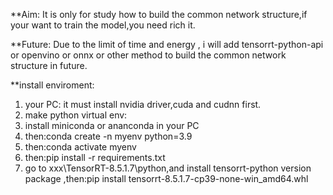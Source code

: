 **Aim:
It is only for study how to build the common network structure,if your want to train the model,you need rich it.

**Future:
 Due to the limit of time and energy , i will add tensorrt-python-api or openvino  or onnx or other method to  build the common network structure in future.

**install enviroment:
1. your PC: it must install nvidia driver,cuda and cudnn first.
2. make python virtual env:
 21. install miniconda or ananconda in your PC
 22. then:conda create -n myenv python=3.9
 23. then:conda activate  myenv
 24. then:pip install -r requirements.txt
 25. go to xxx\TensorRT-8.5.1.7\python\,and install tensorrt-python version package ,then:pip install tensorrt-8.5.1.7-cp39-none-win_amd64.whl

